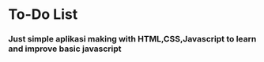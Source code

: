 
# To-Do List 

### Just simple aplikasi making with HTML,CSS,Javascript to learn and improve basic javascript
